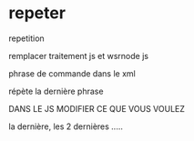 # repeter
 repetition

remplacer traitement js et wsrnode js

phrase de commande dans le xml

répète la dernière phrase

DANS LE JS MODIFIER CE QUE VOUS VOULEZ

la dernière, les 2 dernières .....